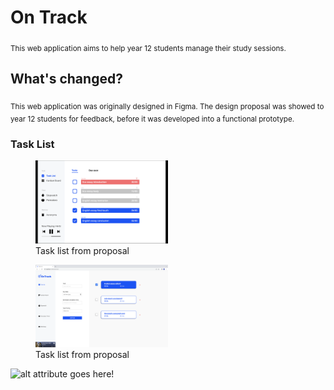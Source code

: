 # On Track 

<sub> This web application aims to help year 12 students manage their study sessions. </sub>

## What's changed?
<sub> This web application was originally designed in Figma. The design proposal was showed to year 12 students for feedback, before it was developed into a functional prototype. </sub>

### Task List
<figure>
<img src="images/taskList.png" width = "50%"/>
<figcaption> Task list from proposal </figcaption>
</figure>

<figure>
<img src="images/taskListSite.png" width = "50%"/>
<figcaption> Task list from proposal </figcaption>
</figure>


![alt attribute goes here!](/images/taskListSite.png "This is a Title" )